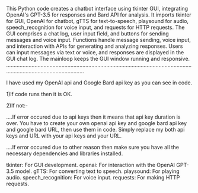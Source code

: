 This Python code creates a chatbot interface using tkinter GUI, 
integrating OpenAI's GPT-3.5 for responses and Bard API for analysis.
It imports tkinter for GUI, OpenAI for chatbot, gTTS for text-to-speech, playsound for audio, speech_recognition for voice input,
and requests for HTTP requests. The GUI comprises a chat log, user input field, and buttons for sending messages and voice input.
Functions handle message sending, voice input, and interaction with APIs for generating and analyzing responses.
Users can input messages via text or voice, and responses are displayed in the GUI chat log. The mainloop keeps the GUI window running and responsive.
................................................................................................................................................................................

I have used my OpenAI api and Google Bard api key as you can see in code.

1)If code runs then it is OK.

2)If not:-

....If error occured due to api keys then it means that api key duration is over. You have to create your 
own openai api key and google bard api key and google bard URL, then use them in code. Simply replace my both api keys and URL with your
api keys and your URL.

....If error occured due to other reason then make sure you have all the necessary dependencies and libraries installed.

tkinter: For GUI development.
openai: For interaction with the OpenAI GPT-3.5 model.
gTTS: For converting text to speech.
playsound: For playing audio.
speech_recognition: For voice input.
requests: For making HTTP requests.
